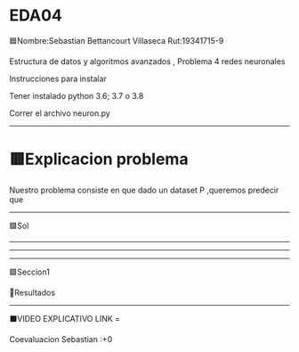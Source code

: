 # EDA04

🟦Nombre:Sebastian Bettancourt Villaseca Rut:19341715-9


Estructura de datos y algoritmos avanzados , Problema 4 redes neuronales

Instrucciones para instalar

Tener instalado python 3.6; 3.7 o 3.8

Correr el archivo neuron.py

-----------------------------------------------------


# 🟥Explicacion problema

Nuestro problema consiste en que dado un dataset P ,queremos predecir que 

---------------------------------------------------

 
🟩Sol

------------------------------------------


  

------------------------------






-------------------------

🟪Seccion1


🔴Resultados


------


⬛VIDEO EXPLICATIVO LINK = 


Coevaluacion 
Sebastian :+0
